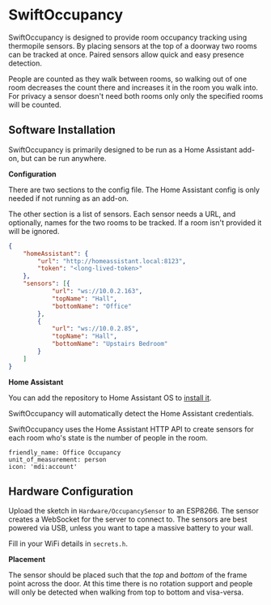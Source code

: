 # SwiftOccupancy

SwiftOccupancy is designed to provide room occupancy tracking using thermopile sensors. By placing
sensors at the top of a doorway two rooms can be tracked at once. Paired sensors allow quick and easy
presence detection.

People are counted as they walk between rooms, so walking out of one room decreases the count there
and increases it in the room you walk into. For privacy a sensor doesn't need both rooms only only
the specified rooms will be counted.

## Software Installation

SwiftOccupancy is primarily designed to be run as a Home Assistant add-on, but can be run anywhere.

**Configuration**

There are two sections to the config file. The Home Assistant config is only needed if not running
as an add-on.

The other section is a list of sensors. Each sensor needs a URL, and optionally, names for the two
rooms to be tracked. If a room isn't provided it will be ignored.

```json
{
	"homeAssistant": {
		"url": "http://homeassistant.local:8123",
		"token": "<long-lived-token>"
	},
	"sensors": [{
			"url": "ws://10.0.2.163",
			"topName": "Hall",
			"bottomName": "Office"
		},
		{
			"url": "ws://10.0.2.85",
			"topName": "Hall",
			"bottomName": "Upstairs Bedroom"
		}
	]
}
```

**Home Assistant**

You can add the repository to Home Assistant OS to [install it](https://www.home-assistant.io/hassio/installing_third_party_addons/).

SwiftOccupancy will automatically detect the Home Assistant credentials.

SwiftOccupancy uses the Home Assistant HTTP API to create sensors for each room who's state is the number
of people in the room.

```
friendly_name: Office Occupancy
unit_of_measurement: person
icon: 'mdi:account'
```

## Hardware Configuration

Upload the sketch in `Hardware/OccupancySensor` to an ESP8266. The sensor creates a WebSocket for the
server to connect to. The sensors are best powered via USB, unless you want to tape a massive battery to your wall.

Fill in your WiFi details in `secrets.h`.

**Placement**

The sensor should be placed such that the _top_ and _bottom_ of the frame point across the door.
At this time there is no rotation support and people will only be detected when walking from
top to bottom and visa-versa.

